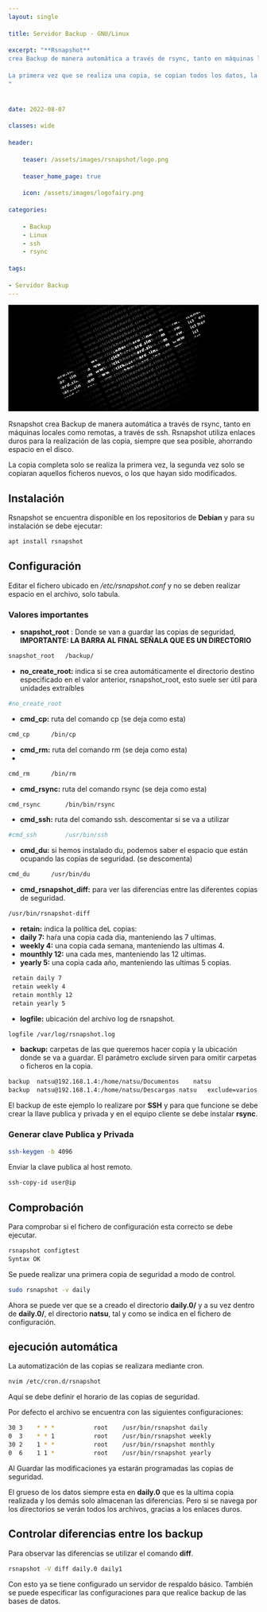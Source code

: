 ```yaml
---
layout: single

title: Servidor Backup - GNU/Linux

excerpt: "**Rsnapshot**
crea Backup de manera automática a través de rsync, tanto en máquinas locales como remotas, a través de ssh. Rsnapshot utiliza enlaces duros para la realización de las copia, siempre que sea posible, ahorrando espacio en el disco.

La primera vez que se realiza una copia, se copian todos los datos, la segunda vez solo se copiaran aquellos ficheros nuevos, o los que hayan sido modificados.
"


date: 2022-08-07

classes: wide

header:

    teaser: /assets/images/rsnapshot/logo.png

    teaser_home_page: true
    
    icon: /assets/images/logofairy.png

categories:

    - Backup
    - Linux
    - ssh
    - rsync

tags:  

- Servidor Backup
---
```



![](/assets/images/rsnapshot//wallpapers.png)

Rsnapshot crea Backup de manera automática a través de rsync, tanto en máquinas locales como remotas, a través de ssh. Rsnapshot utiliza enlaces duros para la realización de las copia, siempre que sea posible, ahorrando espacio en el disco.

La copia completa solo se realiza la primera vez, la segunda vez solo se copiaran aquellos ficheros nuevos, o los que hayan sido modificados.

## Instalación 

Rsnapshot se encuentra disponible en los repositorios de **Debian** y para su instalación se debe ejecutar:

```bash
apt install rsnapshot
```

## Configuración 

Editar el fichero ubicado en _/etc/rsnapshot.conf_ y no se deben realizar espacio en el archivo, solo tabula.

### Valores importantes

* **snapshot_root** : Donde se van a guardar las copias de seguridad, **IMPORTANTE: LA BARRA AL FINAL SEÑALA QUE ES UN DIRECTORIO**

```bash
snapshot_root   /backup/
```

* **no_create_root:** indica si se crea automáticamente el directorio destino especificado en el valor anterior, rsnapshot_root, esto suele ser útil para unidades extraíbles

```bash
#no_create_root
```

* **cmd_cp:** ruta del comando cp (se deja como esta)

```bash
cmd_cp		/bin/cp
```
* **cmd_rm:** ruta del comando rm (se deja como esta)
* 
```bash
cmd_rm		/bin/rm
```
* **cmd_rsync:** ruta del comando rsync (se deja como esta)

```bash
cmd_rsync		/bin/bin/rsync
```
* **cmd_ssh:** ruta del comando ssh. descomentar si se va a utilizar

```bash
#cmd_ssh		/usr/bin/ssh
```
* **cmd_du:** si hemos instalado du, podemos saber el espacio que están ocupando las copias de seguridad. (se descomenta)

```bash
cmd_du		/usr/bin/du
```
* **cmd_rsnapshot_diff:** para ver las diferencias entre las diferentes copias de seguridad.

```bash
/usr/bin/rsnapshot-diff
```
* **retain:** indica la política deL copias: 
 * **daily 7:** haŕa una copia cada dia, manteniendo las 7 ultimas.
 * **weekly 4:** una copia cada semana, manteniendo las ultimas 4.
 * **mounthly 12:** una cada mes, manteniendo las 12 ultimas.
 * **yearly 5:** una copia cada año, manteniendo las ultimas 5 copias.

```bash
 retain daily 7
 retain weekly 4
 retain monthly 12
 retain yearly 5
```
* **logfile:** ubicación del archivo log de rsnapshot.

```bash
logfile	/var/log/rsnapshot.log
```
* **backup:** carpetas de las que queremos hacer copia y la ubicación donde se va a guardar. El parámetro exclude sirven para omitir carpetas o ficheros en la copia.

```bash
backup  natsu@192.168.1.4:/home/natsu/Documentos	natsu
backup  natsu@192.168.1.4:/home/natsu/Descargas	natsu	exclude=varios
```
El backup de este ejemplo lo realizare por **SSH** y para que funcione se debe crear la llave publica y privada y en el equipo cliente se debe instalar **rsync**.

### Generar clave Publica y Privada

```bash
ssh-keygen -b 4096
```

Enviar la clave publica al host remoto.

```bash
ssh-copy-id user@ip
```

## Comprobación 

Para comprobar si el fichero de configuración esta correcto se debe ejecutar.

```bash
rsnapshot configtest
Syntax OK
```
Se puede realizar una primera copia de seguridad a modo de control.

```bash
sudo rsnapshot -v daily
```

Ahora se puede ver que se a creado el directorio **daily.0/** y a su vez dentro de **daily.0/**, el directorio **natsu**, tal y como se indica en el fichero de configuración.

## ejecución automática

La automatización de las copias se realizara mediante cron.

```bash
nvim /etc/cron.d/rsnapshot
```

Aquí se debe definir el horario de las copias de seguridad.

Por defecto el archivo se encuentra con las siguientes configuraciones:

```bash
30 3    * * *           root    /usr/bin/rsnapshot daily
0  3    * * 1           root    /usr/bin/rsnapshot weekly
30 2    1 * *           root    /usr/bin/rsnapshot monthly
0  6    1 1 *           root    /usr/bin/rsnapshot yearly
```

Al Guardar las modificaciones ya estarán programadas las copias de seguridad.

El grueso de los datos siempre esta en **daily.0** que es la ultima copia realizada y los demás solo almacenan las diferencias. Pero si se navega por los directorios se verán todos los archivos, gracias a los enlaces duros.

## Controlar diferencias entre los backup

Para observar las diferencias se utilizar el comando **diff**.

```bash
rsnapshot -V diff daily.0 daily1
```

Con esto ya se tiene configurado un servidor de respaldo básico. También se puede especificar las configuraciones para que realice backup de las bases de datos.
